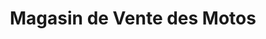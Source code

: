 ---
title: "Magasin de Vente des Motos"
url: /macenta/magasin-de-vente-des-motos/
shop: Motorrad
---